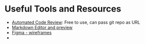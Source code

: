 # Useful Tools and Resources
- [Automated Code Review](https://www.codefactor.io/): Free to use, can pass git repo as URL
- [Markdown Editor and preview](https://freecodetools.org/markdown-preview/)
- [Figma - wireframes](https://www.figma.com/)
- 
